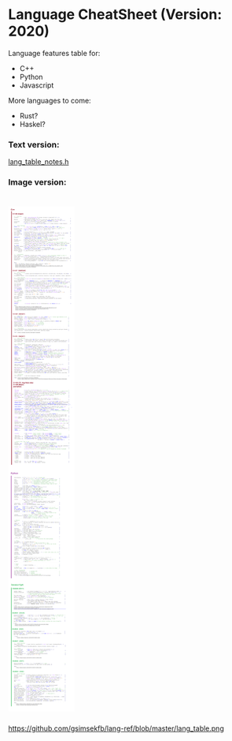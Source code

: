 
# Language CheatSheet (Version: 2020)

Language features table for:
  - C++ 
  - Python
  - Javascript 
 
 More languages to come: 
   - Rust?
   - Haskel?

### Text version:  
[lang_table_notes.h](https://github.com/gsimsekfb/language-cheatsheet/blob/master/lang_table_notes.h)

### Image version:    
<h1>
  <img src="lang_table.png" width="">  
</h1>

https://github.com/gsimsekfb/lang-ref/blob/master/lang_table.png
